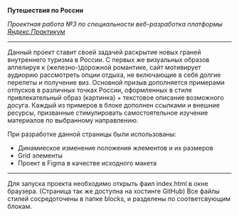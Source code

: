 **Путешествия по России**

_Проектная работа №3 по специальности веб-разработка платформы [Яндекс.Практикум][1]_

[1]: https://praktikum.yandex.ru/web/

---------------------------------------

Данный проект ставит своей задачей раскрытие новых граней внутреннего туризма в России. С первых же визуальных образов аппелируя к (железно-)дорожной романтике, сайт мотивирует аудиорию рассмотреть опции отдыха, не включающие в себя долгие перелеты и получение виз. Основной призыв дополняется примерами отпусков в различных точках России, оформленных в стиле привлекательный образ (картинка) + текстовое описание возможного досуга. Каждый из примеров в блоке дополнен ссылками и внешние ресурсы, призванные стимулировать самостоятельное изучение материалов по выбранному направлению.

При разработке данной страницы были использованы:

- Динамиеское изменение положения жлементов и их размеров
- Grid элементы
- Проект в Figma в качестве исходного макета

---------------------------------------

Для запуска проекта необходимо открыть фаил index.html в окне браузера.
(Страница так же доступна на хостинге GitHub)
Все файлы стилей сосредоточены в папке blocks, и разделены по соответсвующим блокам.
